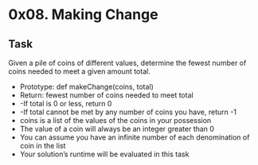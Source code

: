 # 0x08. Making Change
## Task
Given a pile of coins of different values, determine the fewest number of coins needed to meet a given amount total.
- Prototype: def makeChange(coins, total)
- Return: fewest number of coins needed to meet total
- -If total is 0 or less, return 0
- -If total cannot be met by any number of coins you have, return -1
- coins is a list of the values of the coins in your possession
- The value of a coin will always be an integer greater than 0
- You can assume you have an infinite number of each denomination of coin in the list
- Your solution’s runtime will be evaluated in this task
